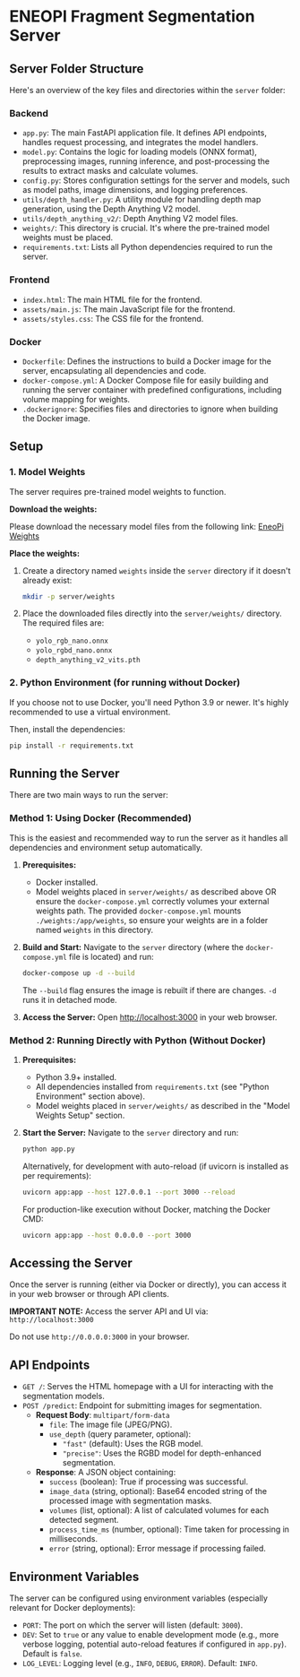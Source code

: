 # ENEOPI Fragment Segmentation Server

## Server Folder Structure

Here's an overview of the key files and directories within the `server` folder:

### Backend
- `app.py`: The main FastAPI application file. It defines API endpoints, handles request processing, and integrates the model handlers.
- `model.py`: Contains the logic for loading models (ONNX format), preprocessing images, running inference, and post-processing the results to extract masks and calculate volumes.
- `config.py`: Stores configuration settings for the server and models, such as model paths, image dimensions, and logging preferences.
- `utils/depth_handler.py`: A utility module for handling depth map generation, using the Depth Anything V2 model.
- `utils/depth_anything_v2/`: Depth Anything V2 model files.
- `weights/`: This directory is crucial. It's where the pre-trained model weights must be placed.
- `requirements.txt`: Lists all Python dependencies required to run the server.

### Frontend
- `index.html`: The main HTML file for the frontend.
- `assets/main.js`: The main JavaScript file for the frontend.
- `assets/styles.css`: The CSS file for the frontend.

### Docker
- `Dockerfile`: Defines the instructions to build a Docker image for the server, encapsulating all dependencies and code.
- `docker-compose.yml`: A Docker Compose file for easily building and running the server container with predefined configurations, including volume mapping for weights.
- `.dockerignore`: Specifies files and directories to ignore when building the Docker image.

## Setup

### 1. Model Weights

The server requires pre-trained model weights to function.

**Download the weights:**

Please download the necessary model files from the following link:
[EneoPi Weights](https://drive.google.com/drive/folders/1REDe3jkkYV856jkzJiQ5LFVdSxQ5qXeQ?usp=sharing)

**Place the weights:**

1. Create a directory named `weights` inside the `server` directory if it doesn't already exist:

    ```bash
    mkdir -p server/weights
    ```

2. Place the downloaded files directly into the `server/weights/` directory. The required files are:
    - `yolo_rgb_nano.onnx`
    - `yolo_rgbd_nano.onnx`
    - `depth_anything_v2_vits.pth`

### 2. Python Environment (for running without Docker)

If you choose not to use Docker, you'll need Python 3.9 or newer. It's highly recommended to use a virtual environment.

Then, install the dependencies:

```bash
pip install -r requirements.txt
```

## Running the Server

There are two main ways to run the server:

### Method 1: Using Docker (Recommended)

This is the easiest and recommended way to run the server as it handles all dependencies and environment setup automatically.

1. **Prerequisites:**
    - Docker installed.
    - Model weights placed in `server/weights/` as described above OR ensure the `docker-compose.yml` correctly volumes your external weights path. The provided `docker-compose.yml` mounts `./weights:/app/weights`, so ensure your weights are in a folder named `weights` in this directory.

2. **Build and Start:**
    Navigate to the `server` directory (where the `docker-compose.yml` file is located) and run:

    ```bash
    docker-compose up -d --build
    ```

    The `--build` flag ensures the image is rebuilt if there are changes. `-d` runs it in detached mode.

3. **Access the Server:**
   Open [http://localhost:3000](http://localhost:3000) in your web browser.

### Method 2: Running Directly with Python (Without Docker)

1. **Prerequisites:**
    - Python 3.9+ installed.
    - All dependencies installed from `requirements.txt` (see "Python Environment" section above).
    - Model weights placed in `server/weights/` as described in the "Model Weights Setup" section.

2. **Start the Server:**
    Navigate to the `server` directory and run:

    ```bash
    python app.py
    ```

    Alternatively, for development with auto-reload (if uvicorn is installed as per requirements):

    ```bash
    uvicorn app:app --host 127.0.0.1 --port 3000 --reload
    ```

    For production-like execution without Docker, matching the Docker CMD:

    ```bash
    uvicorn app:app --host 0.0.0.0 --port 3000
    ```

## Accessing the Server

Once the server is running (either via Docker or directly), you can access it in your web browser or through API clients.

**IMPORTANT NOTE:** Access the server API and UI via:
`http://localhost:3000`

Do not use `http://0.0.0.0:3000` in your browser.

## API Endpoints

- `GET /`: Serves the HTML homepage with a UI for interacting with the segmentation models.
- `POST /predict`: Endpoint for submitting images for segmentation.
  - **Request Body**: `multipart/form-data`
    - `file`: The image file (JPEG/PNG).
    - `use_depth` (query parameter, optional):
      - `"fast"` (default): Uses the RGB model.
      - `"precise"`: Uses the RGBD model for depth-enhanced segmentation.
  - **Response**: A JSON object containing:
    - `success` (boolean): True if processing was successful.
    - `image_data` (string, optional): Base64 encoded string of the processed image with segmentation masks.
    - `volumes` (list, optional): A list of calculated volumes for each detected segment.
    - `process_time_ms` (number, optional): Time taken for processing in milliseconds.
    - `error` (string, optional): Error message if processing failed.

## Environment Variables

The server can be configured using environment variables (especially relevant for Docker deployments):

- `PORT`: The port on which the server will listen (default: `3000`).
- `DEV`: Set to `true` or any value to enable development mode (e.g., more verbose logging, potential auto-reload features if configured in `app.py`). Default is `false`.
- `LOG_LEVEL`: Logging level (e.g., `INFO`, `DEBUG`, `ERROR`). Default: `INFO`.
